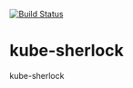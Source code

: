 [![Build Status](https://mendible.visualstudio.com/mendible/_apis/build/status/cmendible.kube-sherlock?branchName=master)](https://mendible.visualstudio.com/mendible/_build/latest?definitionId=8&branchName=master)

# kube-sherlock
kube-sherlock
